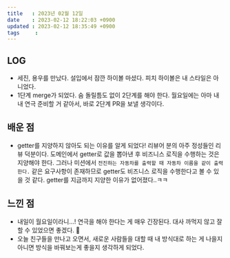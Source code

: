 ```yaml
---
title   : 2023년 02월 12일
date    : 2023-02-12 18:22:03 +0900
updated : 2023-02-12 18:35:49 +0900
tags     : 
---
```

## LOG
- 세진, 용우를 만났다. 설입에서 잠깐 하이볼 마셨다. 피치 하이볼은 내 스타일은 아니었다.
- 1단계 merge가 되었다. 숨 돌릴틈도 없이 2단계를 해야 한다. 월요일에는 아마 내내 연극 준비할 거 같아서, 바로 2단계 PR을 보낼 생각이다.

## 배운 점
- getter를 지양하지 않아도 되는 이유를 알게 되었다! 리뷰어 분의 아주 정성들인 리뷰 덕분이다. 도메인에서 getter로 값을 뽑아낸 후 비즈니스 로직을 수행하는 것은 지양해야 한다. 그러나 미션에서 ```전진하는 자동차를 출력할 때 자동차 이름을 같이 출력한다.``` 같은 요구사항이 존재하므로 getter도 비즈니스 로직을 수행한다고 볼 수 있을 것 같다. getter를 지금까지 지양한 이유가 없어졌다..ㅋㅋ

## 느낀 점
- 내일이 월요일이라니...! 연극을 해야 한다는 게 매우 긴장된다. 대사 까먹지 않고 잘할 수 있었으면 좋겠다. 🥹
- 오늘 친구들을 만나고 오면서, 새로운 사람들을 대할 때 내 방식대로 하는 게 나을지 아니면 방식을 바꿔보는게 좋을지 생각하게 되었다.

